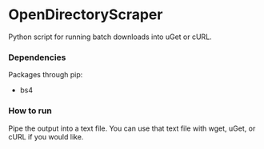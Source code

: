 # OpenDirectoryScraper
Python script for running batch downloads into uGet or cURL.

### Dependencies
Packages through pip:
- bs4

### How to run
Pipe the output into a text file. You can use that text file with wget, uGet, or cURL if you would like.
